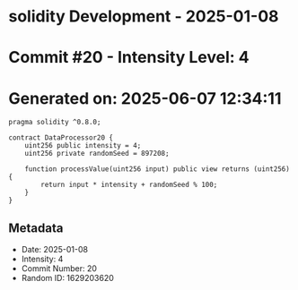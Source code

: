 ﻿# solidity Development - 2025-01-08
# Commit #20 - Intensity Level: 4
# Generated on: 2025-06-07 12:34:11
```solidity
pragma solidity ^0.8.0;

contract DataProcessor20 {
    uint256 public intensity = 4;
    uint256 private randomSeed = 897208;

    function processValue(uint256 input) public view returns (uint256) {
        return input * intensity + randomSeed % 100;
    }
}
```
## Metadata
- Date: 2025-01-08
- Intensity: 4
- Commit Number: 20
- Random ID: 1629203620
